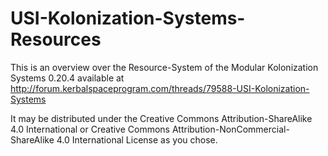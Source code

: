 USI-Kolonization-Systems-Resources
==================================

This is an overview over the Resource-System of the Modular Kolonization Systems 0.20.4 available at http://forum.kerbalspaceprogram.com/threads/79588-USI-Kolonization-Systems

It may be distributed under the Creative Commons
Attribution-ShareAlike 4.0 International or Creative Commons
Attribution-NonCommercial-ShareAlike 4.0 International License as you
chose.
